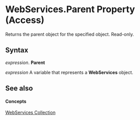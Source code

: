 
# WebServices.Parent Property (Access)

Returns the parent object for the specified object. Read-only.


## Syntax

 _expression_. **Parent**

 _expression_ A variable that represents a **WebServices** object.


## See also


#### Concepts


[WebServices Collection](457074a3-89ff-7859-e833-9a7e6f57bc6a.md)
